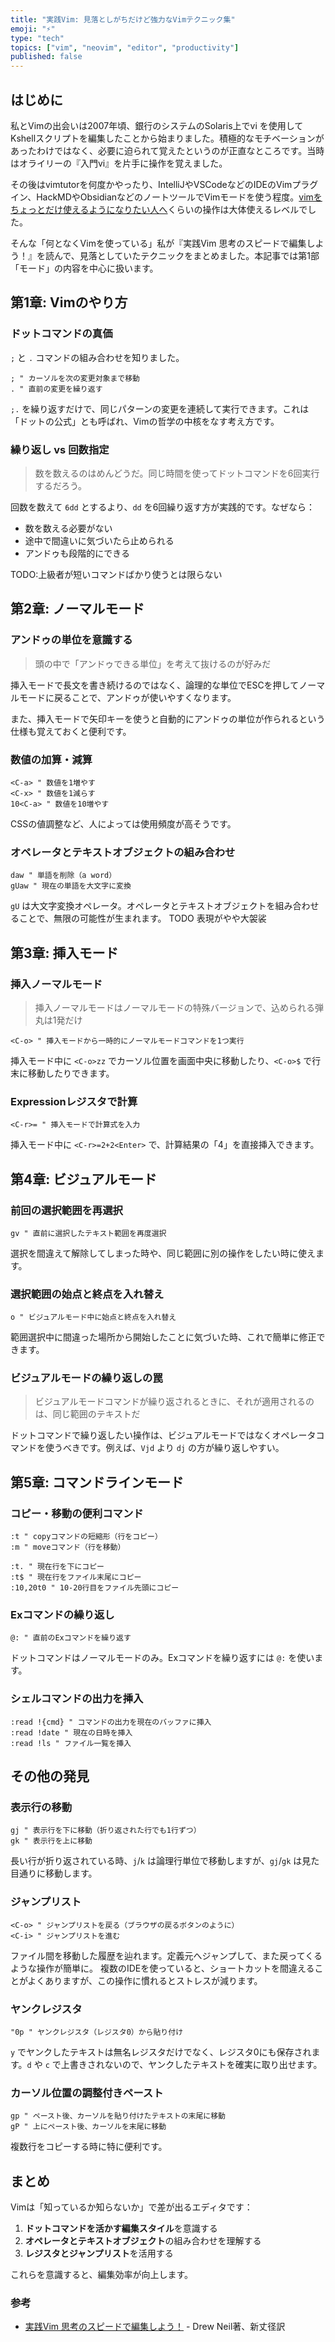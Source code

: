 ```yaml
---
title: "実践Vim: 見落としがちだけど強力なVimテクニック集"
emoji: "⚡"
type: "tech"
topics: ["vim", "neovim", "editor", "productivity"]
published: false
---
```


## はじめに

私とVimの出会いは2007年頃、銀行のシステムのSolaris上でvi を使用してKshellスクリプトを編集したことから始まりました。積極的なモチベーションがあったわけではなく、必要に迫られて覚えたというのが正直なところです。当時はオライリーの『入門vi』を片手に操作を覚えました。

その後はvimtutorを何度かやったり、IntelliJやVSCodeなどのIDEのVimプラグイン、HackMDやObsidianなどのノートツールでVimモードを使う程度。[vimをちょっとだけ使えるようになりたい人へ](https://zenn.dev/vim_jp/articles/0009-just_want_to_be_able_to_use_for_vim_begineer)くらいの操作は大体使えるレベルでした。

そんな「何となくVimを使っている」私が『実践Vim 思考のスピードで編集しよう！』を読んで、見落としていたテクニックをまとめました。本記事では第1部「モード」の内容を中心に扱います。

## 第1章: Vimのやり方

### ドットコマンドの真価

`;` と `.` コマンドの組み合わせを知りました。

```vim
; " カーソルを次の変更対象まで移動
. " 直前の変更を繰り返す
```

`;.` を繰り返すだけで、同じパターンの変更を連続して実行できます。これは「ドットの公式」とも呼ばれ、Vimの哲学の中核をなす考え方です。

### 繰り返し vs 回数指定

> 数を数えるのはめんどうだ。同じ時間を使ってドットコマンドを6回実行するだろう。

回数を数えて `6dd` とするより、`dd` を6回繰り返す方が実践的です。なぜなら：
- 数を数える必要がない
- 途中で間違いに気づいたら止められる
- アンドゥも段階的にできる

TODO:上級者が短いコマンドばかり使うとは限らない

## 第2章: ノーマルモード

### アンドゥの単位を意識する

> 頭の中で「アンドゥできる単位」を考えて抜けるのが好みだ

挿入モードで長文を書き続けるのではなく、論理的な単位でESCを押してノーマルモードに戻ることで、アンドゥが使いやすくなります。

また、挿入モードで矢印キーを使うと自動的にアンドゥの単位が作られるという仕様も覚えておくと便利です。

### 数値の加算・減算

```vim
<C-a> " 数値を1増やす
<C-x> " 数値を1減らす
10<C-a> " 数値を10増やす
```

CSSの値調整など、人によっては使用頻度が高そうです。

### オペレータとテキストオブジェクトの組み合わせ

```vim
daw " 単語を削除（a word）
gUaw " 現在の単語を大文字に変換
```

`gU` は大文字変換オペレータ。オペレータとテキストオブジェクトを組み合わせることで、無限の可能性が生まれます。
TODO 表現がやや大袈裟

## 第3章: 挿入モード

### 挿入ノーマルモード

> 挿入ノーマルモードはノーマルモードの特殊バージョンで、込められる弾丸は1発だけ

```vim
<C-o> " 挿入モードから一時的にノーマルモードコマンドを1つ実行
```

挿入モード中に `<C-o>zz` でカーソル位置を画面中央に移動したり、`<C-o>$` で行末に移動したりできます。

### Expressionレジスタで計算

```vim
<C-r>= " 挿入モードで計算式を入力
```

挿入モード中に `<C-r>=2+2<Enter>` で、計算結果の「4」を直接挿入できます。

## 第4章: ビジュアルモード

### 前回の選択範囲を再選択

```vim
gv " 直前に選択したテキスト範囲を再度選択
```

選択を間違えて解除してしまった時や、同じ範囲に別の操作をしたい時に使えます。

### 選択範囲の始点と終点を入れ替え

```vim
o " ビジュアルモード中に始点と終点を入れ替え
```

範囲選択中に間違った場所から開始したことに気づいた時、これで簡単に修正できます。

### ビジュアルモードの繰り返しの罠

> ビジュアルモードコマンドが繰り返されるときに、それが適用されるのは、同じ範囲のテキストだ

ドットコマンドで繰り返したい操作は、ビジュアルモードではなくオペレータコマンドを使うべきです。例えば、`Vjd` より `dj` の方が繰り返しやすい。

## 第5章: コマンドラインモード

### コピー・移動の便利コマンド

```vim
:t " copyコマンドの短縮形（行をコピー）
:m " moveコマンド（行を移動）

:t. " 現在行を下にコピー
:t$ " 現在行をファイル末尾にコピー
:10,20t0 " 10-20行目をファイル先頭にコピー
```

### Exコマンドの繰り返し

```vim
@: " 直前のExコマンドを繰り返す
```

ドットコマンドはノーマルモードのみ。Exコマンドを繰り返すには `@:` を使います。

### シェルコマンドの出力を挿入

```vim
:read !{cmd} " コマンドの出力を現在のバッファに挿入
:read !date " 現在の日時を挿入
:read !ls " ファイル一覧を挿入
```

## その他の発見

### 表示行の移動

```vim
gj " 表示行を下に移動（折り返された行でも1行ずつ）
gk " 表示行を上に移動
```

長い行が折り返されている時、`j`/`k` は論理行単位で移動しますが、`gj`/`gk` は見た目通りに移動します。

### ジャンプリスト

```vim
<C-o> " ジャンプリストを戻る（ブラウザの戻るボタンのように）
<C-i> " ジャンプリストを進む
```

ファイル間を移動した履歴を辿れます。定義元へジャンプして、また戻ってくるような操作が簡単に。
複数のIDEを使っていると、ショートカットを間違えることがよくありますが、この操作に慣れるとストレスが減ります。

### ヤンクレジスタ

```vim
"0p " ヤンクレジスタ（レジスタ0）から貼り付け
```

`y` でヤンクしたテキストは無名レジスタだけでなく、レジスタ0にも保存されます。`d` や `c` で上書きされないので、ヤンクしたテキストを確実に取り出せます。

### カーソル位置の調整付きペースト

```vim
gp " ペースト後、カーソルを貼り付けたテキストの末尾に移動
gP " 上にペースト後、カーソルを末尾に移動
```

複数行をコピーする時に特に便利です。

## まとめ

Vimは「知っているか知らないか」で差が出るエディタです：

1. **ドットコマンドを活かす編集スタイル**を意識する
2. **オペレータとテキストオブジェクト**の組み合わせを理解する
3. **レジスタとジャンプリスト**を活用する

これらを意識すると、編集効率が向上します。

### 参考

- [実践Vim 思考のスピードで編集しよう！](https://www.amazon.com/dp/B00HWLJI3U) - Drew Neil著、新丈径訳
